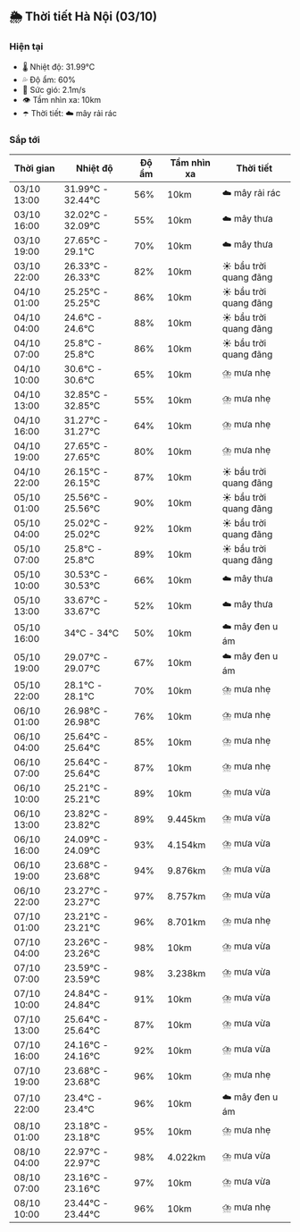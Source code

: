## 🌦️ Thời tiết Hà Nội (03/10)

### Hiện tại

- 🌡️ Nhiệt độ: 31.99℃
- 💦 Độ ẩm: 60%
- 💨 Sức gió: 2.1m/s
- 👁️ Tầm nhìn xa: 10km
- ☂️ Thời tiết: ☁️ mây rải rác

### Sắp tới

| Thời gian | Nhiệt độ | Độ ẩm | Tầm nhìn xa | Thời tiết |
| --- | --- | --- | --- | --- |
| 03/10 13:00 | 31.99℃ - 32.44℃ | 56% | 10km | ☁️ mây rải rác |
| 03/10 16:00 | 32.02℃ - 32.09℃ | 55% | 10km | ☁️ mây thưa |
| 03/10 19:00 | 27.65℃ - 29.1℃ | 70% | 10km | ☁️ mây thưa |
| 03/10 22:00 | 26.33℃ - 26.33℃ | 82% | 10km | ☀️ bầu trời quang đãng |
| 04/10 01:00 | 25.25℃ - 25.25℃ | 86% | 10km | ☀️ bầu trời quang đãng |
| 04/10 04:00 | 24.6℃ - 24.6℃ | 88% | 10km | ☀️ bầu trời quang đãng |
| 04/10 07:00 | 25.8℃ - 25.8℃ | 86% | 10km | ☀️ bầu trời quang đãng |
| 04/10 10:00 | 30.6℃ - 30.6℃ | 65% | 10km | ⛈️ mưa nhẹ |
| 04/10 13:00 | 32.85℃ - 32.85℃ | 55% | 10km | ⛈️ mưa nhẹ |
| 04/10 16:00 | 31.27℃ - 31.27℃ | 64% | 10km | ⛈️ mưa nhẹ |
| 04/10 19:00 | 27.65℃ - 27.65℃ | 80% | 10km | ⛈️ mưa nhẹ |
| 04/10 22:00 | 26.15℃ - 26.15℃ | 87% | 10km | ☀️ bầu trời quang đãng |
| 05/10 01:00 | 25.56℃ - 25.56℃ | 90% | 10km | ☀️ bầu trời quang đãng |
| 05/10 04:00 | 25.02℃ - 25.02℃ | 92% | 10km | ☀️ bầu trời quang đãng |
| 05/10 07:00 | 25.8℃ - 25.8℃ | 89% | 10km | ☀️ bầu trời quang đãng |
| 05/10 10:00 | 30.53℃ - 30.53℃ | 66% | 10km | ☁️ mây thưa |
| 05/10 13:00 | 33.67℃ - 33.67℃ | 52% | 10km | ☁️ mây thưa |
| 05/10 16:00 | 34℃ - 34℃ | 50% | 10km | ☁️ mây đen u ám |
| 05/10 19:00 | 29.07℃ - 29.07℃ | 67% | 10km | ☁️ mây đen u ám |
| 05/10 22:00 | 28.1℃ - 28.1℃ | 70% | 10km | ⛈️ mưa nhẹ |
| 06/10 01:00 | 26.98℃ - 26.98℃ | 76% | 10km | ⛈️ mưa nhẹ |
| 06/10 04:00 | 25.64℃ - 25.64℃ | 85% | 10km | ⛈️ mưa nhẹ |
| 06/10 07:00 | 25.64℃ - 25.64℃ | 87% | 10km | ⛈️ mưa nhẹ |
| 06/10 10:00 | 25.21℃ - 25.21℃ | 89% | 10km | ⛈️ mưa vừa |
| 06/10 13:00 | 23.82℃ - 23.82℃ | 89% | 9.445km | ⛈️ mưa vừa |
| 06/10 16:00 | 24.09℃ - 24.09℃ | 93% | 4.154km | ⛈️ mưa vừa |
| 06/10 19:00 | 23.68℃ - 23.68℃ | 94% | 9.876km | ⛈️ mưa vừa |
| 06/10 22:00 | 23.27℃ - 23.27℃ | 97% | 8.757km | ⛈️ mưa vừa |
| 07/10 01:00 | 23.21℃ - 23.21℃ | 96% | 8.701km | ⛈️ mưa nhẹ |
| 07/10 04:00 | 23.26℃ - 23.26℃ | 98% | 10km | ⛈️ mưa vừa |
| 07/10 07:00 | 23.59℃ - 23.59℃ | 98% | 3.238km | ⛈️ mưa vừa |
| 07/10 10:00 | 24.84℃ - 24.84℃ | 91% | 10km | ⛈️ mưa vừa |
| 07/10 13:00 | 25.64℃ - 25.64℃ | 87% | 10km | ⛈️ mưa vừa |
| 07/10 16:00 | 24.16℃ - 24.16℃ | 92% | 10km | ⛈️ mưa vừa |
| 07/10 19:00 | 23.68℃ - 23.68℃ | 96% | 10km | ⛈️ mưa nhẹ |
| 07/10 22:00 | 23.4℃ - 23.4℃ | 96% | 10km | ☁️ mây đen u ám |
| 08/10 01:00 | 23.18℃ - 23.18℃ | 95% | 10km | ⛈️ mưa nhẹ |
| 08/10 04:00 | 22.97℃ - 22.97℃ | 98% | 4.022km | ⛈️ mưa vừa |
| 08/10 07:00 | 23.16℃ - 23.16℃ | 97% | 10km | ⛈️ mưa vừa |
| 08/10 10:00 | 23.44℃ - 23.44℃ | 96% | 10km | ⛈️ mưa nhẹ |
